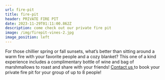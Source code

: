 ```yaml
---
url: fire-pit
title: fire-pit
header: PRIVATE FIRE PIT
date: 2023-11-29T01:11:00.862Z
description: come check out our private fire pit
image: /img/firepit-vines-2.jpg
image_position: left
---
```

For those chillier spring or fall sunsets, what’s better than sitting around a warm fire with your favorite people and a cozy blanket? This one of a kind experience includes a complimentary bottle of wine and bag of marshmallows to roast and share with your friends! [Contact us ](mailto:info@peacelovevino.net)to book your private fire pit for your group of up to 8 people!